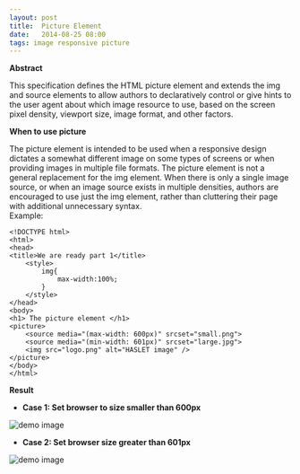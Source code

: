 ```yaml
---
layout: post
title:  Picture Element
date:   2014-08-25 08:00
tags: image responsive picture
---
```


**Abstract**

This specification defines the HTML picture element and extends the img and source elements to allow authors to declaratively control 
or give hints to the user agent about which image resource to use, based on the screen pixel density, viewport size, image format, and other factors.

**When to use picture**

The picture element is intended to be used when a responsive design dictates a somewhat different image on some types of screens or when providing
 images in multiple file formats.
The picture element is not a general replacement for the img element.
 When there is only a single image source, or when an image source exists in multiple densities, authors are encouraged to use just the img element, rather than cluttering their page with additional unnecessary syntax.
<br />
Example:

    <!DOCTYPE html>
    <html>
    <head>
    <title>We are ready part 1</title> 
        <style>
            img{
                max-width:100%;
            }
        </style>
    </head>
    <body>
    <h1> The picture element </h1>
    <picture>
        <source media="(max-width: 600px)" srcset="small.png">
        <source media="(min-width: 601px)" srcset="large.jpg">
        <img src="logo.png" alt="HASLET image" />
    </picture>
    </body>
    </html>

**Result**

*  **Case 1: Set browser to size smaller than 600px**

![demo image](https://haselt.atlassian.net/wiki/download/attachments/8585257/small-prtsc.png?version=1&modificationDate=1402702266654&api=v2)

* **Case 2: Set browser size greater than 601px**

![demo image](https://haselt.atlassian.net/wiki/download/attachments/8585257/large-prtsc.png?version=1&modificationDate=1402702304505&api=v2)
